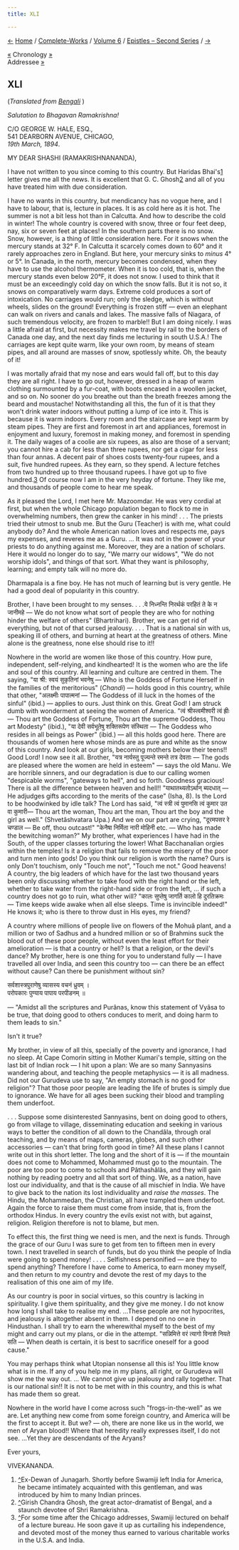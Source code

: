 ```yaml
---
title: XLI

---
```

<div>

[←](040_maharaja_of_khetri.htm) [Home](../../../index.htm) /
[Complete-Works](../../complete_works.htm) / [Volume
6](../volume_6_contents.htm) / [Epistles – Second
Series](epistles_second_series_contents.htm) / [→](042_sir.htm)

  

[«](040_maharaja_of_khetri.htm) Chronology
[»](../../volume_9/letters_fifth_series/014_mother.htm)  
Addressee [»](047_brother_disciples.htm)

## XLI

(*Translated from [Bengali](b6084e6041.pdf)* )

*Salutation to Bhagavan Ramakrishna!*

C/O GEORGE W. HALE, ESQ.,  
541 DEARBORN AVENUE, CHICAGO,  
*19th March, 1894*.

MY DEAR SHASHI (RAMAKRISHNANANDA),

I have not written to you since coming to this country. But Haridas
Bhai's[1](#fn1) letter gives me all the news. It is excellent that G. C.
Ghosh[2](#fn2) and all of you have treated him with due consideration.

I have no wants in this country, but mendicancy has no vogue here, and I
have to labour, that is, lecture in places. It is as cold here as it is
hot. The summer is not a bit less hot than in Calcutta. And how to
describe the cold in winter! The whole country is covered with snow,
three or four feet deep, nay, six or seven feet at places! In the
southern parts there is no snow. Snow, however, is a thing of little
consideration here. For it snows when the mercury stands at 32° F. In
Calcutta it scarcely comes down to 60° and it rarely approaches zero in
England. But here, your mercury sinks to *minus* 4° or 5°. In Canada, in
the north, mercury becomes condensed, when they have to use the alcohol
thermometer. When it is too cold, that is, when the mercury stands even
below 20°F, it does not snow. I used to think that it must be an
exceedingly cold day on which the snow falls. But it is not so, it snows
on comparatively warm days. Extreme cold produces a sort of
intoxication. No carriages would run; only the sledge, which is without
wheels, slides on the ground! Everything is frozen stiff — even an
elephant can walk on rivers and canals and lakes. The massive falls of
Niagara, of such tremendous velocity, are frozen to marble!! But I am
doing nicely. I was a little afraid at first, but necessity makes me
travel by rail to the borders of Canada one day, and the next day finds
me lecturing in south U.S.A.! The carriages are kept quite warm, like
your own room, by means of steam pipes, and all around are masses of
snow, spotlessly white. Oh, the beauty of it!

I was mortally afraid that my nose and ears would fall off, but to this
day they are all right. I have to go out, however, dressed in a heap of
warm clothing surmounted by a fur-coat, with boots encased in a woollen
jacket, and so on. No sooner do you breathe out than the breath freezes
among the beard and moustache! Notwithstanding all this, the fun of it
is that they won't drink water indoors without putting a lump of ice
into it. This is because it is warm indoors. Every room and the
staircase are kept warm by steam pipes. They are first and foremost in
art and appliances, foremost in enjoyment and luxury, foremost in making
money, and foremost in spending it. The daily wages of a coolie are six
rupees, as also are those of a servant; you cannot hire a cab for less
than three rupees, nor get a cigar for less than four annas. A decent
pair of shoes costs twenty-four rupees, and a suit, five hundred rupees.
As they earn, so they spend. A lecture fetches from two hundred up to
three thousand rupees. I have got up to five hundred.[3](#fn3) Of course
now I am in the very heyday of fortune. They like me, and thousands of
people come to hear me speak.

As it pleased the Lord, I met here Mr. Mazoomdar. He was very cordial at
first, but when the whole Chicago population began to flock to me in
overwhelming numbers, then grew the canker in his mind! . . . The
priests tried their utmost to snub me. But the Guru (Teacher) is with
me, what could anybody do? And the whole American nation loves and
respects me, pays my expenses, and reveres me as a Guru. ... It was not
in the power of your priests to do anything against me. Moreover, they
are a nation of scholars. Here it would no longer do to say, "We marry
our widows", "We do not worship idols", and things of that sort. What
they want is philosophy, learning; and empty talk will no more do.

Dharmapala is a fine boy. He has not much of learning but is very
gentle. He had a good deal of popularity in this country.

Brother, I have been brought to my senses. . . .ये निध्नन्ति निरर्थकं
परहितं ते के न जानीमहे — We do not know what sort of people they are who
for nothing hinder the welfare of others" (Bhartrihari). Brother, we can
get rid of everything, but not of that cursed jealousy. . . . That is a
national sin with us, speaking ill of others, and burning at heart at
the greatness of others. Mine alone is the greatness, none else should
rise to it!!

Nowhere in the world are women like those of this country. How pure,
independent, self-relying, and kindhearted! It is the women who are the
life and soul of this country. All learning and culture are centred in
them. The saying, "या श्री: स्वयं सुकृतिनां भवनेषु — Who is the Goddess
of Fortune Herself in the families of the meritorious" (*Chandi*) —
holds good in this country, while that other, "अलक्ष्मीः पापात्मनां —
The Goddess of ill luck in the homes of the sinful" (ibid.) — applies to
ours. Just think on this. Great God! I am struck dumb with wonderment at
seeing the women of America. "त्वं श्रीस्त्वमीश्वरी त्वं ह्रीः — Thou
art the Goddess of Fortune, Thou art the supreme Goddess, Thou art
Modesty" (ibid.), "या देवी सर्वभूतेषु शक्तिरूपेण संस्थिता — The Goddess
who resides in all beings as Power" (ibid.) — all this holds good here.
There are thousands of women here whose minds are as pure and white as
the snow of this country. And look at our girls, becoming mothers below
their teens!! Good Lord! I now see it all. Brother, "यत्र नार्यस्तु
पूज्यन्ते रमन्ते तत्र देवताः — The gods are pleased where the women are
held in esteem" — says the old Manu. We are horrible sinners, and our
degradation is due to our calling women "despicable worms", "gateways to
hell", and so forth. Goodness gracious! There is all the difference
between heaven and hell!! "याथातथ्यतोऽर्थान् ब्यदधात् — He adjudges
gifts according to the merits of the case" (Isha, 8). Is the Lord to be
hoodwinked by idle talk? The Lord has said, "त्वं स्त्री त्वं पुमानसि
त्वं कुमार उत वा कुमारी— Thou art the woman, Thou art the man, Thou art
the boy and the girl as well." (Shvetâshvatara Upa.) And we on our part
are crying, "दूरमपसर रे चण्डाल — Be off, thou outcast!" "केनैषा निर्मिता
नारी मोहिनी etc. — Who has made the bewitching woman?" My brother, what
experiences I have had in the South, of the upper classes torturing the
lower! What Bacchanalian orgies within the temples! Is it a religion
that fails to remove the misery of the poor and turn men into gods! Do
you think our religion is worth the name? Ours is only Don't touchism,
only "Touch me not", "Touch me not." Good heavens! A country, the big
leaders of which have for the last two thousand years been only
discussing whether to take food with the right hand or the left, whether
to take water from the right-hand side or from the left, ... if such a
country does not go to ruin, what other will? "कालः सुप्तेषु जागर्ति
कालो हि दुरतिक्रमः — Time keeps wide awake when all else sleeps. Time is
invincible indeed!" He knows it; who is there to throw dust in His eyes,
my friend?

A country where millions of people live on flowers of the Mohuâ plant,
and a million or two of Sadhus and a hundred million or so of Brahmins
suck the blood out of these poor people, without even the least effort
for their amelioration — is that a country or hell? Is that a religion,
or the devil's dance? My brother, here is one thing for you to
understand fully — I have travelled all over India, and seen this
country too — can there be an effect without cause? Can there be
punishment without sin?

सर्वशास्त्रपुराणेषु व्यासस्य वचनं ध्रुवम् ।  
परोपकारः पुण्याय पापाय परपीडनम् ॥

— "Amidst all the scriptures and Purânas, know this statement of Vyâsa
to be true, that doing good to others conduces to merit, and doing harm
to them leads to sin."

Isn't it true?

My brother, in view of all this, specially of the poverty and ignorance,
I had no sleep. At Cape Comorin sitting in Mother Kumari's temple,
sitting on the last bit of Indian rock — I hit upon a plan: We are so
many Sannyasins wandering about, and teaching the people metaphysics —
it is all madness. Did not our Gurudeva use to say, "An empty stomach is
no good for religion"? That those poor people are leading the life of
brutes is simply due to ignorance. We have for all ages been sucking
their blood and trampling them underfoot.

. . . Suppose some disinterested Sannyasins, bent on doing good to
others, go from village to village, disseminating education and seeking
in various ways to better the condition of all down to the Chandâla,
through oral teaching, and by means of maps, cameras, globes, and such
other accessories — can't that bring forth good in time? All these plans
I cannot write out in this short letter. The long and the short of it is
— if the mountain does not come to Mohammed, Mohammed must go to the
mountain. The poor are too poor to come to schools and Pâthashâlâs, and
they will gain nothing by reading poetry and all that sort of thing. We,
as a nation, have lost our individuality, and that is the cause of all
mischief in India. We have to give back to the nation its lost
individuality and *raise the masses*. The Hindu, the Mohammedan, the
Christian, all have trampled them underfoot. Again the force to raise
them must come from inside, that is, from the orthodox Hindus. In every
country the evils exist not with, but against, religion. Religion
therefore is not to blame, but men.

To effect this, the first thing we need is men, and the next is funds.
Through the grace of our Guru I was sure to get from ten to fifteen men
in every town. I next travelled in search of funds, but do you think the
people of India were going to spend money! . . . . Selfishness
personified — are they to spend anything? Therefore I have come to
America, to earn money myself, and then return to my country and devote
the rest of my days to the realisation of this one aim of my life.

As our country is poor in social virtues, so this country is lacking in
spirituality. I give them spirituality, and they give me money. I do not
know how long I shall take to realise my end. ...These people are not
hypocrites, and jealousy is altogether absent in them. I depend on no
one in Hindusthan. I shall try to earn the wherewithal myself to the
best of my might and carry out my plans, or die in the attempt.
"सन्निमित्ते वरं त्यागो विनाशे नियते सति — When death is certain, it is
best to sacrifice oneself for a good cause."

You may perhaps think what Utopian nonsense all this is! You little know
what is in me. If any of you help me in my plans, all right, or Gurudeva
will show me the way out. ... We cannot give up jealousy and rally
together. That is our national sin!! It is not to be met with in this
country, and this is what has made them so great.

Nowhere in the world have I come across such "frogs-in-the-well" as we
are. Let anything new come from some foreign country, and America will
be the first to accept it. But we? — oh, there are none like us in the
world, we men of Aryan blood!! Where that heredity really expresses
itself, I do not see. ...Yet they are descendants of the Aryans? 

Ever yours,

VIVEKANANDA.

1.  [^](#txt1)Ex-Dewan of Junagarh. Shortly before Swamiji left India
    for America, he became intimately acquainted with this gentleman,
    and was introduced by him to many Indian princes.
2.  [^](#txt2)Girish Chandra Ghosh, the great actor-dramatist of Bengal,
    and a staunch devotee of Shri Ramakrishna.
3.  [^](#txt3)For some time after the Chicago addresses, Swamiji
    lectured on behalf of a lecture bureau. He soon gave it up as
    curtailing his independence, and devoted most of the money thus
    earned to various charitable works in the U.S.A. and India.

</div>
